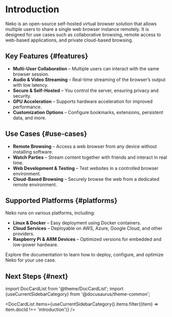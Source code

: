 # Introduction

Neko is an open-source self-hosted virtual browser solution that allows multiple users to share a single web browser instance remotely. It is designed for use cases such as collaborative browsing, remote access to web-based applications, and private cloud-based browsing.

## Key Features {#features}

- **Multi-User Collaboration** – Multiple users can interact with the same browser session.
- **Audio & Video Streaming** – Real-time streaming of the browser’s output with low latency.
- **Secure & Self-Hosted** – You control the server, ensuring privacy and security.
- **GPU Acceleration** – Supports hardware acceleration for improved performance.
- **Customization Options** – Configure bookmarks, extensions, persistent data, and more.

## Use Cases {#use-cases}

- **Remote Browsing** – Access a web browser from any device without installing software.
- **Watch Parties** – Stream content together with friends and interact in real time.
- **Web Development & Testing** – Test websites in a controlled browser environment.
- **Cloud-Based Browsing** – Securely browse the web from a dedicated remote environment.

## Supported Platforms {#platforms}

Neko runs on various platforms, including:

- **Linux & Docker** – Easy deployment using Docker containers.
- **Cloud Services** – Deployable on AWS, Azure, Google Cloud, and other providers.
- **Raspberry Pi & ARM Devices** – Optimized versions for embedded and low-power hardware.

Explore the documentation to learn how to deploy, configure, and optimize Neko for your use case.

## Next Steps {#next}

import DocCardList from '@theme/DocCardList';
import {useCurrentSidebarCategory} from '@docusaurus/theme-common';

<DocCardList items={useCurrentSidebarCategory().items.filter((item) => item.docId !== 'introduction')} />

